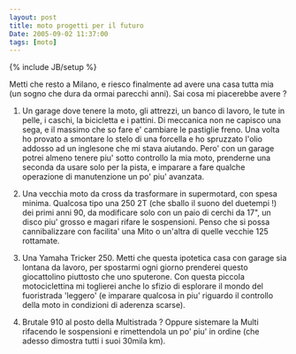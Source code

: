 ```yaml
---
layout: post
title: moto progetti per il futuro
Date: 2005-09-02 11:37:00
tags: [moto]
---
```

{% include JB/setup %} 

Metti che resto a Milano, e riesco finalmente ad avere una casa tutta mia (un sogno che dura da ormai parecchi anni). Sai cosa mi piacerebbe avere ?  
 
  1. Un garage dove tenere la moto, gli attrezzi, un banco di lavoro, le tute in pelle, i caschi, la bicicletta e i pattini. Di meccanica non ne capisco una sega, e il massimo che so fare e' cambiare le pastiglie freno. Una volta ho provato a smontare lo stelo di una forcella e ho spruzzato l'olio addosso ad un inglesone che mi stava aiutando. Pero' con un garage potrei almeno tenere piu' sotto controllo la mia moto, prenderne una seconda da usare solo per la pista, e imparare a fare qualche operazione di manutenzione un po' piu' avanzata.
  

  2. Una vecchia moto da cross da trasformare in supermotard, con spesa minima. Qualcosa tipo una 250 2T (che sballo il suono del duetempi !) dei primi anni 90, da modificare solo con un paio di cerchi da 17", un disco piu' grosso e magari rifare le sospensioni. Penso che si possa cannibalizzare con facilita' una Mito o un'altra di quelle vecchie 125 rottamate.
  

  3. Una Yamaha Tricker 250. Metti che questa ipotetica casa con garage sia lontana da lavoro, per spostarmi ogni giorno prenderei questo giocattolino piuttosto che uno sputerone. Con questa piccola motociclettina mi toglierei anche lo sfizio di esplorare il mondo del fuoristrada 'leggero' (e imparare qualcosa in piu' riguardo il controllo della moto in condizioni di aderenza scarse).
  

  4. Brutale 910 al posto della Multistrada ? Oppure sistemare la Multi rifacendo le sospensioni e rimettendola un po' piu' in ordine (che adesso dimostra tutti i suoi 30mila km).
  

